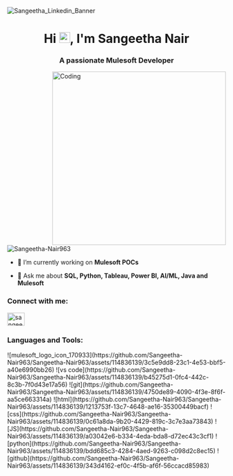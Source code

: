 
![Sangeetha_Linkedin_Banner](https://github.com/Sangeetha-Nair963/Sangeetha-Nair963/assets/114836139/da05606b-cf7c-415b-b220-8fd526b5ed48)

<h1 align="center">Hi <img src="https://raw.githubusercontent.com/Tarikul-Islam-Anik/Animated-Fluent-Emojis/master/Emojis/Hand%20gestures/Waving%20Hand.png" alt="Waving Hand" width="25" height="25" />, I'm Sangeetha Nair</h1>
<h3 align="center">A passionate Mulesoft Developer</h3>

<img align="right" alt="Coding" width="400" src="https://github.com/Sangeetha-Nair963/Sangeetha-Nair963/assets/114836139/8fd6c33e-5cb2-4c21-92df-8a7348bcd91b">


<p align="left"> <img src="https://komarev.com/ghpvc/?username=Sangeetha-Nair963&label=Profile%20views&color=0e75b6&style=flat" alt="Sangeetha-Nair963" /> </p>

- 🔭 I’m currently working on **Mulesoft POCs**

- 💬 Ask me about **SQL, Python, Tableau, Power BI, AI/ML, Java and Mulesoft**

<h3 align="left">Connect with me:</h3>
<p align="left">
<a href="https://www.linkedin.com/in/sangeetha-m-nair" target="blank"><img align="center" src="https://raw.githubusercontent.com/rahuldkjain/github-profile-readme-generator/master/src/images/icons/Social/linked-in-alt.svg" alt="sangeetha-m-nair" height="30" width="40" />
</a>
</p>

<h3 align="left">Languages and Tools:</h3>
![mulesoft_logo_icon_170933](https://github.com/Sangeetha-Nair963/Sangeetha-Nair963/assets/114836139/3c5e9dd8-23c1-4e53-bbf5-a40e6990bb26)
![vs code](https://github.com/Sangeetha-Nair963/Sangeetha-Nair963/assets/114836139/b45275d1-0fc4-442c-8c3b-7f0d43e17a56)
![git](https://github.com/Sangeetha-Nair963/Sangeetha-Nair963/assets/114836139/4750de89-4090-4f3e-8f6f-aa5ce663314a)
![html](https://github.com/Sangeetha-Nair963/Sangeetha-Nair963/assets/114836139/1213753f-13c7-4648-ae16-35300449bacf)
![css](https://github.com/Sangeetha-Nair963/Sangeetha-Nair963/assets/114836139/0c61a8da-9b20-4429-819c-3c7e3aa73843)
![JS](https://github.com/Sangeetha-Nair963/Sangeetha-Nair963/assets/114836139/a03042e6-b334-4eda-bda8-d72ec43c3cf1)
![python](https://github.com/Sangeetha-Nair963/Sangeetha-Nair963/assets/114836139/bdd685c3-4284-4aed-9263-c098d2c8ec15)
![github](https://github.com/Sangeetha-Nair963/Sangeetha-Nair963/assets/114836139/343d4162-ef0c-4f5b-af6f-56ccacd85983)
